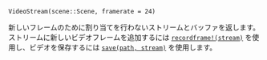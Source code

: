 ```
VideoStream(scene::Scene, framerate = 24)
```

新しいフレームのために割り当てを行わないストリームとバッファを返します。ストリームに新しいビデオフレームを追加するには [`recordframe!(stream)`](@ref) を使用し、ビデオを保存するには [`save(path, stream)`](@ref) を使用します。
